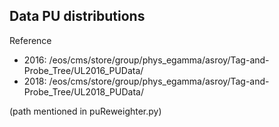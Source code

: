 ## Data PU distributions

Reference

* 2016: /eos/cms/store/group/phys_egamma/asroy/Tag-and-Probe_Tree/UL2016_PUData/
* 2018: /eos/cms/store/group/phys_egamma/asroy/Tag-and-Probe_Tree/UL2018_PUData/

(path mentioned in puReweighter.py)